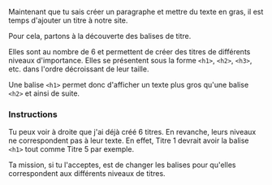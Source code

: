 Maintenant que tu sais créer un paragraphe et mettre du texte en gras, il est temps d'ajouter un titre à notre site.

Pour cela, partons à la découverte des balises de titre.

Elles sont au nombre de 6 et permettent de créer des titres de différents niveaux d'importance. Elles se présentent sous la forme `<h1>`, `<h2>`, `<h3>`, etc. dans l'ordre décroissant de leur taille.

Une balise `<h1>` permet donc d'afficher un texte plus gros qu'une balise `<h2>` et ainsi de suite.

### Instructions

Tu peux voir à droite que j'ai déjà créé 6 titres. En revanche, leurs niveaux ne correspondent pas à leur texte. En effet, Titre 1 devrait avoir la balise `<h1>` tout comme Titre 5 par exemple.

Ta mission, si tu l'acceptes, est de changer les balises pour qu'elles correspondent aux différents niveaux de titres.